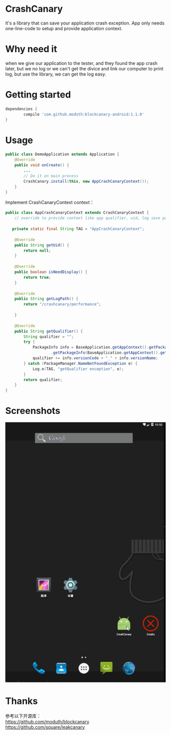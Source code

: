 # CrashCanary
It's a library that can save your application crash exception. App only needs one-line-code to setup and provide application context.

# Why need it
when we give our application to the tester, and they found the app crash later, but we no log or we can't get the divice and link our computer
to print log, but use the library, we can get the log easy.

# Getting started

```gradle
dependencies {
        compile 'com.github.moduth:blockcanary-android:1.1.0'
}
```

# Usage

```java
public class DemoApplication extends Application {
    @Override
    public void onCreate() {
        ...
        // Do it on main process
        CrashCanary.install(this, new AppCrashCanaryContext());
    }
}
```

Implement CrashCanaryContext context：
```java
public class AppCrashCanaryContext extends CrashCanaryContext {
    // override to provide context like app qualifier, uid, log save path..

   private static final String TAG = "AppCrashCanaryContext";

    @Override
    public String getUid() {
        return null;
    }

    @Override
    public boolean isNeedDisplay() {
        return true;
    }

    @Override
    public String getLogPath() {
        return "/crashcanary/performance";

    }

    @Override
    public String getQualifier() {
        String qualifier = "";
        try {
            PackageInfo info = BaseApplication.getAppContext().getPackageManager()
                    .getPackageInfo(BaseApplication.getAppContext().getPackageName(), 0);
            qualifier += info.versionCode + "_" + info.versionName;
        } catch (PackageManager.NameNotFoundException e) {
            Log.e(TAG, "getQualifier exception", e);
        }
        return qualifier;
    }
}
```

# Screenshots
![image](/screenshots/demo.gif)  


# Thanks
参考以下开源库：<br />
https://github.com/moduth/blockcanary<br />
https://github.com/square/leakcanary<br />
